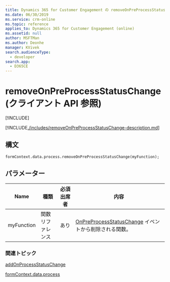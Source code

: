 ```yaml
---
title: Dynamics 365 for Customer Engagement の removeOnPreProcessStatusChange (クライアント API 参照) | MicrosoftDocs
ms.date: 06/30/2019
ms.service: crm-online
ms.topic: reference
applies_to: Dynamics 365 for Customer Engagement (online)
ms.assetid: null
author: MSFTMan
ms.author: Deonhe
manager: KVivek
search.audienceType:
  - developer
search.app:
  - D365CE
---
```

# <a name="removeonpreprocessstatuschange-client-api-reference"></a>removeOnPreProcessStatusChange (クライアント API 参照)

[!INCLUDE[](../../../../../../includes/cc_applies_to_update_9_0_0.md)]

[!INCLUDE[./includes/removeOnPreProcessStatusChange-description.md](./includes/removeOnPreProcessStatusChange-description.md)]

## <a name="syntax"></a>構文

`formContext.data.process.removeOnPreProcessStatusChange(myFunction);`

## <a name="parameter"></a>パラメーター

|Name|種類​​|必須出席者|内容|
|--|--|--|--|
|myFunction|関数リファレンス|あり|[OnPreProcessStatusChange](../../events/onpreprocessstatuschange.md) イベントから削除される関数。|

### <a name="related-topics"></a>関連トピック

[addOnProcessStatusChange](addOnProcessStatusChange.md)
 
[formContext.data.process](../../formContext-data-process.md)
 


